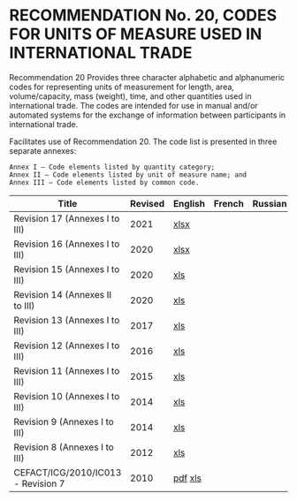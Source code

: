 # RECOMMENDATION No. 20, CODES FOR UNITS OF MEASURE USED IN INTERNATIONAL TRADE

Recommendation 20 Provides three character alphabetic and alphanumeric codes for representing units of measurement for length, area, volume/capacity, mass (weight), time, and other quantities used in international trade. The codes are intended for use in manual and/or automated systems for the exchange of information between participants in international trade.

Facilitates use of Recommendation 20. The code list is presented in three separate annexes:

    Annex I – Code elements listed by quantity category;
    Annex II – Code elements listed by unit of measure name; and
    Annex III – Code elements listed by common code. 

| Title | Revised | English | French | Russian |
| --- | --- | --- | --- | --- |
|Revision 17 (Annexes I to III)|2021|[xlsx](./editions&revisions/rec20_Rev17e-2021.xlsx)|||
|Revision 16 (Annexes I to III)|2020|[xlsx](./editions&revisions/rec20_Rev16e-2020.xlsx)|||
|Revision 15 (Annexes I to III)|2020|[xls](./editions&revisions/rec20_Rev15e-2020.xls)||| 		
|Revision 14 (Annexes II to III)|2020|[xls](./editions&revisions/Rec20rev14e-Annex_II-III_2020.xls)||| 		
|Revision 13 (Annexes I to III)|2017|[xls](./editions&revisions/rec20_Rev13e_2017.xls)|||
|Revision 12 (Annexes I to III)|2016|[xls](./editions&revisions/rec20_Rev12e_2016.xls)|||
|Revision 11 (Annexes I to III)|2015|[xls](./editions&revisions/rec20_Rev11e_2015.xls)||| 		
|Revision 10 (Annexes I to III)|2014|[xls](./editions&revisions/rec20_Rev10e_2014.xls)|||
|Revision 9 (Annexes I to III)|2014|[xls](./editions&revisions/rec20_Rev9e_2014.xls)|||
|Revision 8 (Annexes I to III)|2012|[xls](./editions&revisions/rec20_Rev8e_2012.xls)||| 		
|CEFACT/ICG/2010/IC013 - Revision 7|2010|[pdf](./editions&revisions/rec20_Rev7e_2010.pdf) [xls](./editions&revisions/rec20_Rev7e_2010.xls)|||
